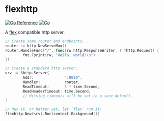 # flexhttp

<a href="https://pkg.go.dev/github.com/go-flexible/flexhttp"><img src="https://pkg.go.dev/badge/github.com/go-flexible/flexhttp.svg" alt="Go Reference"></a>
[![Go](https://github.com/go-flexible/flexhttp/actions/workflows/go.yml/badge.svg?branch=main)](https://github.com/go-flexible/flexhttp/actions/workflows/go.yml)

A [flex](https://github.com/go-flexible/flex) compatible http server.

```go
// Create some router and endpoints...
router := http.NewServeMux()
router.HandleFunc("/", func(rw http.ResponseWriter, r *http.Request) {
        fmt.Fprint(rw, "Hello, world!\n")
})

// Create a standard http server.
srv := &http.Server{
        Addr:              ":8080",
        Handler:           router,
        ReadTimeout:       5 * time.Second, 
        ReadHeaderTimeout: time.Second,
        // Missing timeouts will be set to a sane default.
}

// Run it, or better yet, let `flex` run it!
flexhttp.New(srv).Run(context.Background())
```
